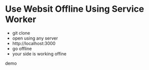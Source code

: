# Use Websit Offline Using Service Worker
- git clone 
- open using any server
- http://localhost:3000
- go offline 
- your side is working offine

demo 